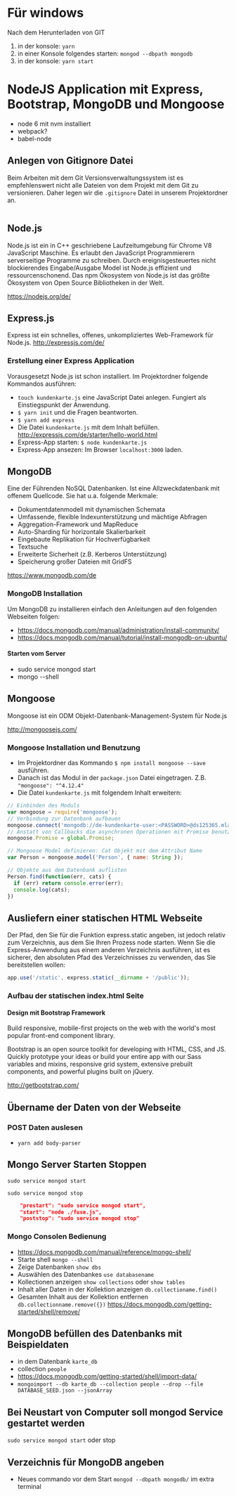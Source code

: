 #  Für windows

Nach dem Herunterladen von GIT

1. in der konsole: `yarn`
2. in einer Konsole folgendes starten: `mongod --dbpath mongodb`
3. in der konsole: `yarn start`


# NodeJS Application mit Express, Bootstrap, MongoDB und Mongoose

- node 6 mit nvm installiert
- webpack?
- babel-node

## Anlegen von Gitignore Datei

Beim Arbeiten mit dem Git Versionsverwaltungssystem ist es empfehlenswert nicht alle Dateien von dem Projekt mit dem Git zu versionieren. Daher legen wir die `.gitignore` Datei in unserem Projektordner an.
~~~
~~~


## Node.js
Node.js ist ein in C++ geschriebene Laufzeitumgebung für Chrome V8 JavaScript Maschine. Es erlaubt den JavaScript Programmierern serverseitige Programme zu schreiben. Durch ereignisgesteuertes nicht blockierendes Eingabe/Ausgabe Model ist Node.js effizient und ressourcenschonend. Das npm Ökosystem von Node.js ist das größte Ökosystem von Open Source Bibliotheken in der Welt.

https://nodejs.org/de/

## Express.js
Express ist ein schnelles, offenes, unkompliziertes Web-Framework für Node.js.
http://expressjs.com/de/

### Erstellung einer Express Application

Vorausgesetzt Node.js ist schon installiert. Im Projektordner folgende Kommandos ausführen:
- `touch kundenkarte.js` eine JavaScript Datei anlegen. Fungiert als Einstiegspunkt der Anwendung.
- `$ yarn init` und die Fragen beantworten.
- `$ yarn add express`
- Die Datei `kundenkarte.js` mit dem Inhalt befüllen. http://expressjs.com/de/starter/hello-world.html
- Express-App starten: `$ node kundenkarte.js`
- Express-App ansezen: Im Browser `localhost:3000` laden.


## MongoDB
Eine der Führenden NoSQL Datenbanken. Ist eine Allzweckdatenbank mit offenem Quellcode. Sie hat u.a. folgende Merkmale:
- Dokumentdatenmodell mit dynamischen Schemata
- Umfassende, flexible Indexunterstützung und mächtige Abfragen
- Aggregation-Framework und MapReduce
- Auto-Sharding für horizontale Skalierbarkeit
- Eingebaute Replikation für Hochverfügbarkeit
- Textsuche
- Erweiterte Sicherheit (z.B. Kerberos Unterstützung)
- Speicherung großer Dateien mit GridFS

https://www.mongodb.com/de

### MongoDB Installation
Um MongoDB zu installieren einfach den Anleitungen auf den folgenden Webseiten folgen:
- https://docs.mongodb.com/manual/administration/install-community/
- https://docs.mongodb.com/manual/tutorial/install-mongodb-on-ubuntu/

#### Starten vom Server
- sudo service mongod start
- mongo --shell


## Mongoose
Mongoose ist ein ODM Objekt-Datenbank-Management-System für Node.js

http://mongoosejs.com/

### Mongoose Installation und Benutzung

- Im Projektordner das Kommando `$ npm install mongoose --save` ausführen.
- Danach ist das Modul in der `package.json` Datei eingetragen. Z.B. `"mongoose": "^4.12.4"`
- Die Datei `kundenkarte.js` mit folgendem Inhalt erweitern:

~~~js
// Einbinden des Moduls
var mongoose = require('mongoose');
// Verbindung zur Datenbank aufbauen
mongoose.connect('mongodb://de-kundenkarte-user:<PASSWORD>@ds125365.mlab.com:25365/de-kundenkarte-db', { useMongoClient: true });
// Anstatt von Callbacks die asynchronen Operationen mit Promise benutzen
mongoose.Promise = global.Promise;

// Mongoose Model definieren: Cat Objekt mit dem Attribut Name
var Person = mongoose.model('Person', { name: String });

// Objekte aus dem Datenbank auflisten
Person.find(function(err, cats) {
  if (err) return console.error(err);
  console.log(cats);
})
~~~

## Ausliefern einer statischen HTML Webseite

Der Pfad, den Sie für die Funktion express.static angeben, ist jedoch relativ zum Verzeichnis, aus dem Sie Ihren Prozess node starten. Wenn Sie die Express-Anwendung aus einem anderen Verzeichnis ausführen, ist es sicherer, den absoluten Pfad des Verzeichnisses zu verwenden, das Sie bereitstellen wollen:


~~~js
app.use('/static', express.static(__dirname + '/public'));
~~~

### Aufbau der statischen index.html Seite

#### Design mit Bootstrap Framework
Build responsive, mobile-first projects on the web with the world's most popular front-end component library.

Bootstrap is an open source toolkit for developing with HTML, CSS, and JS. Quickly prototype your ideas or build your entire app with our Sass variables and mixins, responsive grid system, extensive prebuilt components, and powerful plugins built on jQuery.

http://getbootstrap.com/


## Übername der Daten von der Webseite

### POST Daten auslesen

- `yarn add body-parser`


## Mongo Server Starten Stoppen

`sudo service mongod start`

`sudo service mongod stop`
~~~package.json
    "prestart": "sudo service mongod start",
    "start": "node ./fuse.js",
    "poststop": "sudo service mongod stop"
~~~

### Mongo Consolen Bedienung
- https://docs.mongodb.com/manual/reference/mongo-shell/
- Starte shell `mongo --shell`
- Zeige Datenbanken `show dbs`
- Auswählen des Datenbankes `use databasename`
- Kollectionen anzeigen `show collections` oder `show tables`
- Inhalt aller Daten in der Kollektion anzeigen `db.collectioname.find()`
- Gesamten Inhalt aus der Kollektion entfernen `db.collectionname.remove({})` https://docs.mongodb.com/getting-started/shell/remove/

## MongoDB befüllen des Datenbanks mit Beispieldaten
- in dem Datenbank `karte_db`
- collection `people`
- https://docs.mongodb.com/getting-started/shell/import-data/
- `mongoimport --db karte_db --collection people --drop --file DATABASE_SEED.json --jsonArray`

## Bei Neustart von Computer soll mongod Service gestartet werden
`sudo service mongod start` oder stop

## Verzeichnis für MongoDB angeben
- Neues commando vor dem Start `mongod --dbpath mongodb/` im extra terminal


